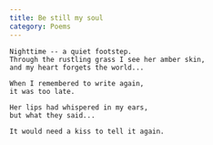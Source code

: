 ```yaml
---
title: Be still my soul
category: Poems
---
```


    Nighttime -- a quiet footstep.
    Through the rustling grass I see her amber skin,
    and my heart forgets the world...

    When I remembered to write again,
    it was too late.

    Her lips had whispered in my ears,
    but what they said...

    It would need a kiss to tell it again.


